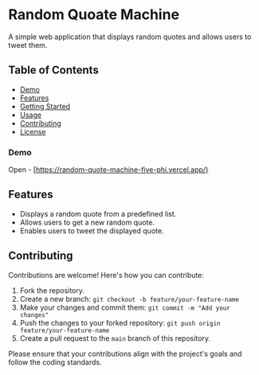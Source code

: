# Random Quoate Machine

A simple web application that displays random quotes and allows users to tweet them.

## Table of Contents

- [Demo](#demo)
- [Features](#features)
- [Getting Started](#getting-started)
- [Usage](#usage)
- [Contributing](#contributing)
- [License](#license)

### Demo

Open - [[https://random-quote-machine-five-phi.vercel.app/)](https://random-quote-machine-five-phi.vercel.app/)

## Features

- Displays a random quote from a predefined list.
- Allows users to get a new random quote.
- Enables users to tweet the displayed quote.

## Contributing

Contributions are welcome! Here's how you can contribute:

1. Fork the repository.
2. Create a new branch: `git checkout -b feature/your-feature-name`
3. Make your changes and commit them: `git commit -m "Add your changes"`
4. Push the changes to your forked repository: `git push origin feature/your-feature-name`
5. Create a pull request to the `main` branch of this repository.

Please ensure that your contributions align with the project's goals and follow the coding standards.
